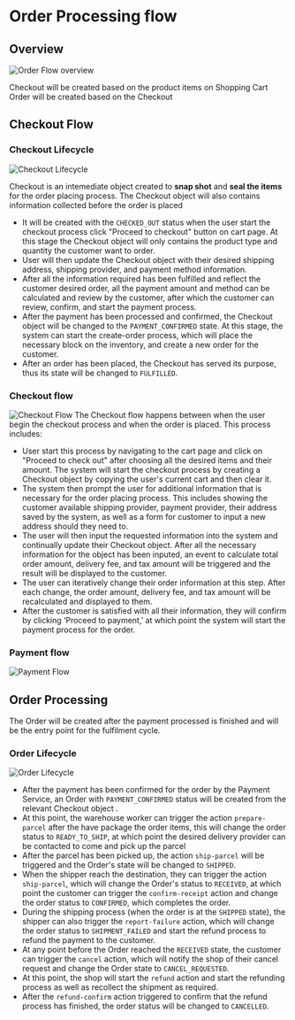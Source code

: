# Order Processing flow

## Overview

![Order Flow overview](./imgs/orders.drawio.png)

Checkout will be created based on the product items on Shopping Cart
Order will be created based on the Checkout

## Checkout Flow

### Checkout Lifecycle
![Checkout Lifecycle](./imgs/Checkout%20Lifecycle.png)

Checkout is an intemediate object created to **snap shot** and **seal the items** for the order placing process. The Checkout object will also contains information collected before the order is placed
 - It will be created with the `CHECKED_OUT` status when the user start the checkout process click "Proceed to checkout" button on cart page. At this stage the Checkout object will only contains the product type and quantity the customer want to order.
 - User will then update the Checkout object with their desired shipping address, shipping provider, and payment method information. 
 - After all the information required has been fulfilled and reflect the customer desired order, all the payment amount and method can be calculated and review by the customer, after which the customer can review, confirm, and start the payment process.
 - After the payment has been processed and confirmed, the Checkout object will be changed to the `PAYMENT_CONFIRMED` state. At this stage, the system can start the create-order process, which will place the necessary block on the inventory, and create a new order for the customer.
 - After an order has been placed, the Checkout has served its purpose, thus its state will be changed to `FULFILLED`. 

### Checkout flow

![Checkout Flow](./imgs/Checkout%20Flow.png)
The Checkout flow happens between when the user begin the checkout process and when the order is placed. This process includes:
- User start this process by navigating to the cart page and click on "Proceed to check out" after choosing all the desired items and their amount. The system will start the checkout process by creating a Checkout object by copying the user's current cart and then clear it. 
- The system then prompt the user for additional information that is necessary for the order placing process. This includes showing the customer available shipping provider, payment provider, their address saved by the system, as well as a form for customer to input a new address should they need to.
- The user will then input the requested information into the system and continually update their Checkout object. After all the necessary information for the object has been inputed, an event to calculate total order amount, delivery fee, and tax amount will be triggered and the result will be displayed to the customer.
- The user can iteratively change their order information at this step. After each change, the order amount, delivery fee, and tax amount will be recalculated and displayed to them.  
- After the customer is satisfied with all their information, they will confirm by clicking ‘Proceed to payment,’ at which point the system will start the payment process for the order.

### Payment flow

![Payment Flow](./imgs/Payment%20Flow.png)

## Order Processing

The Order will be created after the payment processed is finished and will be the entry point for the fulfilment cycle.

### Order Lifecycle

![Order Lifecycle](./imgs/Order%20Lifecycle.png)

- After the payment has been confirmed for the order by the Payment Service, an Order with `PAYMENT_CONFIRMED` status will be created from the relevant Checkout object . 
- At this point, the warehouse worker can trigger the action `prepare-parcel` after the have package the order items, this will change the order status to `READY_TO_SHIP`, at which point the desired delivery provider can be contacted to come and pick up the parcel
- After the parcel has been picked up, the action `ship-parcel` will be triggered and the Order's state will be changed to `SHIPPED`.
- When the shipper reach the destination, they can trigger the action `ship-parcel`, which will change the Order's status to `RECEIVED`, at which point the customer can trigger the `confirm-receipt` action and change the order status to `CONFIRMED`, which completes the order.
- During the shipping process (when the order is at the `SHIPPED` state), the shipper can also trigger the `report-failure` action, which will change the order status to `SHIPMENT_FAILED` and start the refund process to refund the payment to the customer.
- At any point before the Order reached the `RECEIVED` state, the customer can trigger the `cancel` action, which will notify the shop of their cancel request and change the Order state to `CANCEL_REQUESTED`.
- At this point, the shop will start the `refund` action and start the refunding process as well as recollect the shipment as required.
- After the `refund-confirm` action triggered to confirm that the refund process has finished, the order status will be changed to `CANCELLED`. 